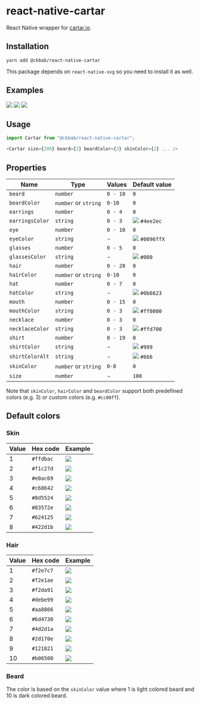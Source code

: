 # react-native-cartar

React Native wrapper for [cartar.io](https://cartar.io).

## Installation

```
yarn add @ckbab/react-native-cartar
```

This package depends on `react-native-svg` so you need to install it as well.

## Examples

![](https://cartar.io/?hair=6&eye=5&mouth=4&beard=5&shirt=2&skin-color=5&hair-color=7&beard-color=4&shirt-color=44bd32&shirt-color-alt=2f3640&size=200)
![](https://cartar.io/?hair=2&eye=2&mouth=3&beard=2&shirt=6&skin-color=3&hair-color=5&beard-color=4&shirt-color=e84118&shirt-color-alt=fefefe&size=200)
![](https://cartar.io/?hair=9&eye=5&mouth=1&shirt=3&skin-color=7&hair-color=9&shirt-color=0984e3&shirt-color-alt=fefefe&size=200)

## Usage

```js
import Cartar from "@ckbab/react-native-cartar";

<Cartar size={200} beard={2} beardColor={3} skinColor={2} ... />
```

## Properties

| Name            | Type                 | Values   | Default value                                                    |
| --------------- | -------------------- | -------- | ---------------------------------------------------------------- |
| `beard`         | `number`             | `0 - 10` | `0`                                                              |
| `beardColor`    | `number` or `string` | `0-10`   | `0`                                                              |
| `earrings`      | `number`             | `0 - 4`  | `0`                                                              |
| `earringsColor` | `string`             | `0 - 3`  | ![](https://via.placeholder.com/16/4ee2ec/4ee2ec.png) `#4ee2ec`  |
| `eye`           | `number`             | `0 - 10` | `0`                                                              |
| `eyeColor`      | `string`             | -        | ![](https://via.placeholder.com/16/0096ff/0096ff.png) `#0096ffX` |
| `glasses`       | `number`             | `0 - 5`  | `0`                                                              |
| `glassesColor`  | `string`             | -        | ![](https://via.placeholder.com/16/000/000.png) `#000`           |
| `hair`          | `number`             | `0 - 28` | `0`                                                              |
| `hairColor`     | `number` or `string` | `0-10`   | `0`                                                              |
| `hat`           | `number`             | `0 - 7`  | `0`                                                              |
| `hatColor`      | `string`             | -        | ![](https://via.placeholder.com/16/0b6623/0b6623.png) `#0b6623`  |
| `mouth`         | `number`             | `0 - 15` | `0`                                                              |
| `mouthColor`    | `string`             | `0 - 3`  | ![](https://via.placeholder.com/16/ff0000/ff0000.png) `#ff0000`  |
| `necklace`      | `number`             | `0 - 3`  | `0`                                                              |
| `necklaceColor` | `string`             | `0 - 3`  | ![](https://via.placeholder.com/16/ffd700/ffd700.png) `#ffd700`  |
| `shirt`         | `number`             | `0 - 19` | `0`                                                              |
| `shirtColor`    | `string`             | -        | ![](https://via.placeholder.com/16/999/999.png) `#999`           |
| `shirtColorAlt` | `string`             | -        | ![](https://via.placeholder.com/16/666/666.png) `#666`           |
| `skinColor`     | `number` or `string` | `0-8`    | `0`                                                              |
| `size`          | `number`             | -        | `100`                                                            |

Note that `skinColor`, `hairColor` and `beardColor` support both predefined colors (e.g. 3) or custom colors (e.g. `#cc00ff`).

## Default colors

### Skin

| Value | Hex code  | Example                                               |
| ----- | --------- | ----------------------------------------------------- |
| 1     | `#ffdbac` | ![](https://via.placeholder.com/16/ffdbac/ffdbac.png) |
| 2     | `#f1c27d` | ![](https://via.placeholder.com/16/f1c27d/f1c27d.png) |
| 3     | `#e0ac69` | ![](https://via.placeholder.com/16/e0ac69/e0ac69.png) |
| 4     | `#c68642` | ![](https://via.placeholder.com/16/c68642/c68642.png) |
| 5     | `#8d5524` | ![](https://via.placeholder.com/16/8d5524/8d5524.png) |
| 6     | `#83572e` | ![](https://via.placeholder.com/16/83572e/83572e.png) |
| 7     | `#624125` | ![](https://via.placeholder.com/16/624125/624125.png) |
| 8     | `#422d1b` | ![](https://via.placeholder.com/16/422d1b/422d1b.png) |

### Hair

| Value | Hex code  | Example                                               |
| ----- | --------- | ----------------------------------------------------- |
| 1     | `#f2e7c7` | ![](https://via.placeholder.com/16/f2e7c7/f2e7c7.png) |
| 2     | `#f2e1ae` | ![](https://via.placeholder.com/16/f2e1ae/f2e1ae.png) |
| 3     | `#f2da91` | ![](https://via.placeholder.com/16/f2da91/f2da91.png) |
| 4     | `#debe99` | ![](https://via.placeholder.com/16/debe99/debe99.png) |
| 5     | `#aa8866` | ![](https://via.placeholder.com/16/aa8866/aa8866.png) |
| 6     | `#6d4730` | ![](https://via.placeholder.com/16/6d4730/6d4730.png) |
| 7     | `#4d2d1a` | ![](https://via.placeholder.com/16/4d2d1a/4d2d1a.png) |
| 8     | `#2d170e` | ![](https://via.placeholder.com/16/2d170e/2d170e.png) |
| 9     | `#121821` | ![](https://via.placeholder.com/16/121821/121821.png) |
| 10    | `#b06500` | ![](https://via.placeholder.com/16/b06500/b06500.png) |

### Beard

The color is based on the `skinColor` value where 1 is light colored beard and 10 is dark colored beard.
